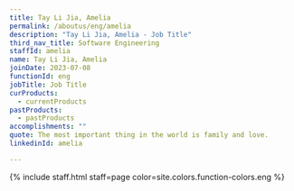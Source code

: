 ```yaml
---
title: Tay Li Jia, Amelia
permalink: /aboutus/eng/amelia
description: "Tay Li Jia, Amelia - Job Title"
third_nav_title: Software Engineering
staffId: amelia
name: Tay Li Jia, Amelia
joinDate: 2023-07-08
functionId: eng
jobTitle: Job Title
curProducts:
  - currentProducts
pastProducts:
  - pastProducts
accomplishments: ""
quote: The most important thing in the world is family and love.
linkedinId: amelia

---
```


{% include staff.html staff=page color=site.colors.function-colors.eng %}
